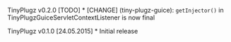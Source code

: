TinyPlugz v0.2.0 [TODO]
    * [CHANGE] (tiny-plugz-guice): `getInjector()` in TinyPlugzGuiceServletContextListener
                                   is now final

TinyPlugz v0.1.0 [24.05.2015]
    * Initial release